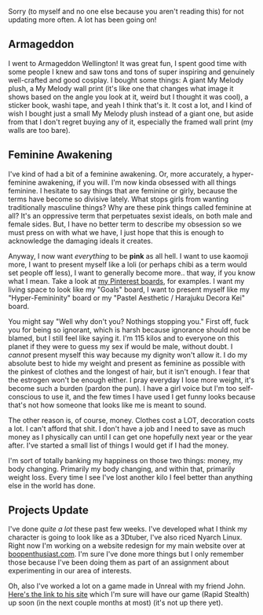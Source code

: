 Sorry (to myself and no one else because you aren't reading this) for not updating more often. A lot has been going on!
## Armageddon
I went to Armageddon Wellington! It was great fun, I spent good time with some people I knew and saw tons and tons of super inspiring and genuinely well-crafted and good cosplay. I bought some things: A giant My Melody plush, a My Melody wall print (it's like one that changes what image it shows based on the angle you look at it, weird but I thought it was cool), a sticker book, washi tape, and yeah I think that's it. It cost a lot, and I kind of wish I bought just a small My Melody plush instead of a giant one, but aside from that I don't regret buying any of it, especially the framed wall print (my walls are too bare).
## Feminine Awakening
I've kind of had a bit of a feminine awakening. Or, more accurately, a hyper-feminine awakening, if you will. I'm now kinda obsessed with all things feminine. I hesitate to say things that are feminine or girly, because the terms have become so divisive lately. What stops girls from wanting traditionally masculine things? Why are these pink things called feminine at all? It's an oppressive term that perpetuates sexist ideals, on both male and female sides. But, I have no better term to describe my obsession so we must press on with what we have, I just hope that this is enough to acknowledge the damaging ideals it creates.

Anyway, I now want *everything* to be **pink** as all hell. I want to use kaomoji more, I want to present myself like a loli (or perhaps chibi as a term would set people off less), I want to generally become more.. that way, if you know what I mean. Take a look at [my Pinterest boards](https://nz.pinterest.com/boopenthusiast/), for examples. I want my living space to look like my "Goals" board, I want to present myself like my "Hyper-Femininity" board or my "Pastel Aesthetic / Harajuku Decora Kei" board.

You might say "Well why don't you? Nothings stopping you." First off, fuck you for being so ignorant, which is harsh because ignorance should not be blamed, but I still feel like saying it. I'm 115 kilos and to everyone on this planet if they were to guess my sex if would be male, without doubt. I *cannot* present myself this way because my dignity won't allow it. I do my absolute best to hide my weight and present as feminine as possible with the pinkest of clothes and the longest of hair, but it isn't enough. I fear that the estrogen won't be enough either. I pray everyday I lose more weight, it's become such a burden (pardon the pun). I have a girl voice but I'm too self-conscious to use it, and the few times I have used I get funny looks because that's not how someone that looks like me is meant to sound.

The other reason is, of course, money. Clothes cost a LOT, decoration costs a lot. I can't afford that shit. I don't have a job and I need to save as much money as I physically can until I can get one hopefully next year or the year after. I've started a small list of things I would get if I had the money.

I'm sort of totally banking my happiness on those two things: money, my body changing. Primarily my body changing, and within that, primarily weight loss. Every time I see I've lost another kilo I feel better than anything else in the world has done.
## Projects Update
I've done *quite a lot* these past few weeks. I've developed what I think my character is going to look like as a 3Dtuber, I've also riced Nyarch Linux. Right now I'm working on a website redesign for my main website over at [boopenthusiast.com](https://boopenthusiast.com). I'm sure I've done more things but I only remember those because I've been doing them as part of an assignment about experimenting in our area of interests.

Oh, also I've worked a lot on a game made in Unreal with my friend John. [Here's the link to his site](https://reallylinux.nz/RaisSoftware/downloads.html) which I'm sure will have our game (Rapid Stealth) up soon (in the next couple months at most) (it's not up there yet).